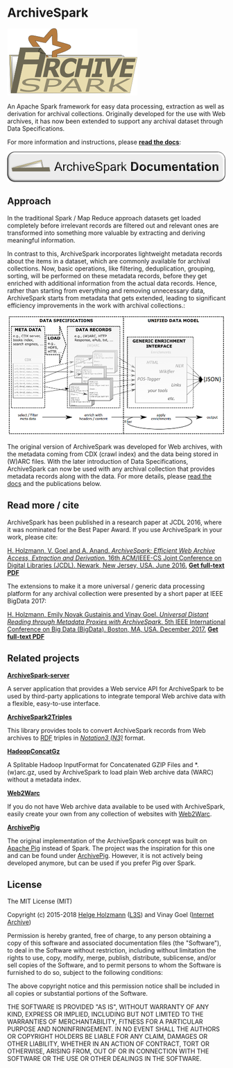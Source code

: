 # ArchiveSpark

[![ArchiveSpark Logo](./logo.png)](https://github.com/helgeho/ArchiveSpark)

An Apache Spark framework for easy data processing, extraction as well as derivation for archival collections. Originally developed for the use with Web archives, it has now been extended to support any archival dataset through Data Specifications.

For more information and instructions, please [**read the docs**](docs/README.md):
 
 [![ArchiveSpark Documentation](./docs_button.png)](docs/README.md)

## Approach

In the traditional Spark / Map Reduce approach datasets get loaded completely before irrelevant records are filtered out and relevant ones are transformed into something more valuable by extracting and deriving meaningful information.

In contrast to this, ArchiveSpark incorporates lightweight metadata records about the items in a dataset, which are commonly available for archival collections. Now, basic operations, like filtering, deduplication, grouping, sorting, will be performed on these metadata records, before they get enriched with additional information from the actual data records. Hence, rather than starting from everything and removing unnecessary data, ArchiveSpark starts from metadata that gets extended, leading to significant efficiency improvements in the work with archival collections.:

![ArchiveSpark Approach](approach.png)

The original version of ArchiveSpark was developed for Web archives, with the metadata coming from CDX (crawl index) and the data being stored in (W)ARC files. With the later introduction of Data Specifications, ArchiveSpark can now be used with any archival collection that provides metadata records along with the data. For more details, please [read the docs](docs/README.md) and the publications below. 

## Read more / cite

ArchiveSpark has been published in a research paper at JCDL 2016, where it was nominated for the Best Paper Award. If you use ArchiveSpark in your work, please cite:

[H. Holzmann, V. Goel and A. Anand. *ArchiveSpark: Efficient Web Archive Access, Extraction and Derivation.* 16th ACM/IEEE-CS Joint Conference on Digital Libraries (JCDL). Newark, New Jersey, USA. June 2016.](http://dl.acm.org/citation.cfm?id=2910902) [**Get full-text PDF**](http://www.helgeholzmann.de/papers/JCDL_2016_ArchiveSpark.pdf)

The extensions to make it a more universal / generic data processing platform for any archival collection were presented by a short paper at IEEE BigData 2017:

[H. Holzmann, Emily Novak Gustainis and Vinay Goel. *Universal Distant Reading through Metadata Proxies with ArchiveSpark*. 5th IEEE International Conference on Big Data (BigData). Boston, MA, USA. December 2017.](http://cci.drexel.edu/bigdata/bigdata2017/AcceptedPapers.html) [**Get full-text PDF**](http://www.helgeholzmann.de/papers/BIGDATA_2017.pdf)

## Related projects

**[ArchiveSpark-server](https://github.com/helgeho/ArchiveSpark-server)**

A server application that provides a Web service API for ArchiveSpark to be used by third-party applications to integrate temporal Web archive data with a flexible, easy-to-use interface. 

**[ArchiveSpark2Triples](https://github.com/helgeho/ArchiveSpark2Triples)**

This library provides tools to convert ArchiveSpark records from Web archives to [RDF](https://en.wikipedia.org/wiki/Resource_Description_Framework) triples in [*Notation3 (N3)*](https://en.wikipedia.org/wiki/Notation3) format.

**[HadoopConcatGz](https://github.com/helgeho/HadoopConcatGz)**

A Splitable Hadoop InputFormat for Concatenated GZIP Files and *.(w)arc.gz, used by ArchiveSpark to load plain Web archive data (WARC) without a metadata index.

**[Web2Warc](https://github.com/helgeho/Web2Warc)**

If you do not have Web archive data available to be used with ArchiveSpark, easily create your own from any collection of websites with [Web2Warc](https://github.com/helgeho/Web2Warc).

**[ArchivePig](https://github.com/helgeho/ArchivePig)**

The original implementation of the ArchiveSpark concept was built on [Apache Pig](https://pig.apache.org) instead of Spark.
The project was the inspiration for this one and can be found under [ArchivePig](https://github.com/helgeho/ArchivePig).
However, it is not actively being developed anymore, but can be used if you prefer Pig over Spark.

## License

The MIT License (MIT)

Copyright (c) 2015-2018 [Helge Holzmann](http://www.HelgeHolzmann.de) ([L3S](http://www.L3S.de)) and Vinay Goel ([Internet Archive](http://www.archive.org))

Permission is hereby granted, free of charge, to any person obtaining a copy
of this software and associated documentation files (the "Software"), to deal
in the Software without restriction, including without limitation the rights
to use, copy, modify, merge, publish, distribute, sublicense, and/or sell
copies of the Software, and to permit persons to whom the Software is
furnished to do so, subject to the following conditions:

The above copyright notice and this permission notice shall be included in all
copies or substantial portions of the Software.

THE SOFTWARE IS PROVIDED "AS IS", WITHOUT WARRANTY OF ANY KIND, EXPRESS OR
IMPLIED, INCLUDING BUT NOT LIMITED TO THE WARRANTIES OF MERCHANTABILITY,
FITNESS FOR A PARTICULAR PURPOSE AND NONINFRINGEMENT. IN NO EVENT SHALL THE
AUTHORS OR COPYRIGHT HOLDERS BE LIABLE FOR ANY CLAIM, DAMAGES OR OTHER
LIABILITY, WHETHER IN AN ACTION OF CONTRACT, TORT OR OTHERWISE, ARISING FROM,
OUT OF OR IN CONNECTION WITH THE SOFTWARE OR THE USE OR OTHER DEALINGS IN THE
SOFTWARE.
